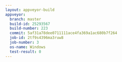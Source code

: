 ```yaml
---
layout: appveyor-build
appveyor:
  branch: master
  build-id: 25293567
  build-number: 223
  commit: 5af31a78dee0711111ace4fa369a1ac680b7f264
  job-id: 2tf9s4396ma3ruw8
  job-number: 3
  os-name: Windows
  test-result: 0
---
```

